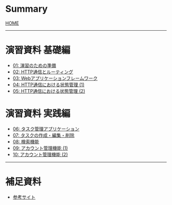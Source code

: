 # Summary
[HOME](index.md)

---
# 演習資料 基礎編
- [01: 演習のための準備](01_preliminary.md)
- [02: HTTP通信とルーティング](02_http_and_routing.md)
- [03: Webアプリケーションフレームワーク](03_web_application_framework.md)
- [04: HTTP通信における状態管理 (1)](04_state_management_v1.md)
- [05: HTTP通信における状態管理 (2)](05_state_management_v2.md)

# 演習資料 実践編
- [06: タスク管理アプリケーション](06_todolist.md)
- [07: タスクの作成・編集・削除](07_task_management.md)
- [08: 検索機能]()
- [09: アカウント管理機能 (1)]()
- [10: アカウント管理機能 (2)]()

---
# 補足資料
- [参考サイト](XX_reference.md)
<!--
- [スタイル指定とCSS]()
- [JavaScriptを使用した動的ページ]()
-->
